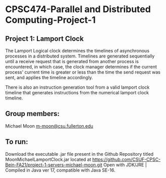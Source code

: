 # CPSC474-Parallel and Distributed Computing-Project-1
## Project 1: Lamport Clock

The Lamport Logical clock determines the timelines of asynchronous processes in a distributed system.
Timelines are generated sequentially until a receive request that is generated from another process is encountered, in which case,
the clock manager determines if the current process' current time is greater or less than the time the send request was sent,
and applies the timeline accordingly.

There is also an instruction generation tool from a valid lamport clock timeline that generates instructions from the numerical
lamport clock timeline.


## Group members:
Michael Moon m-moon@csu.fullerton.edu

## To run:
Download the executable .jar file present in the Github Repository titled MoonMichaelLamportClock.jar located at
https://github.com/CSUF-CPSC-Bein-FA21/project-1-servers-michael-moon.git
Open with JDK/JRE | Compiled in Java ver 17, compatible with Java SE-16.
